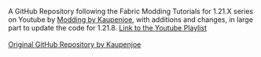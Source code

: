 A GitHub Repository following the Fabric Modding Tutorials for 1.21.X series on Youtube by <a href="https://www.youtube.com/playlist?list=PLKGarocXCE1H_HxOYihQMq0mlpqiUJj4L"> Modding by Kaupenjoe</a>, with additions and changes, in large part to update the code for 1.21.8. <a href="https://www.youtube.com/playlist?list=PLKGarocXCE1H_HxOYihQMq0mlpqiUJj4L"> Link to the Youtube Playlist</a>
<br><br>
<a href="https://github.com/Tutorials-By-Kaupenjoe/Fabric-Tutorial-1.21.X">Original GitHub Repository by Kaupenjoe</a>
